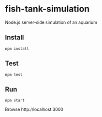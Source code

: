 # fish-tank-simulation
Node.js server-side simulation of an aquarium

## Install
```
npm install
```

## Test
```
npm test
```

## Run
```
npm start
```

Browse http://localhost:3000
